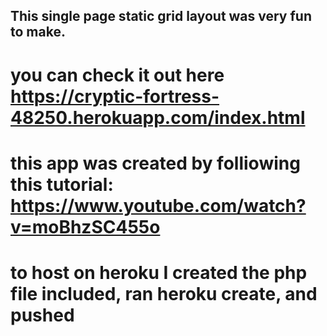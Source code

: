 ## This single page static grid layout was very fun to make.
# you can check it out here https://cryptic-fortress-48250.herokuapp.com/index.html
# this app was created by folliowing this tutorial: https://www.youtube.com/watch?v=moBhzSC455o 
# to host on heroku I created the php file included, ran heroku create, and pushed 


